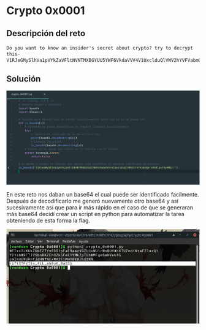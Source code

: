 # Crypto 0x0001

## Descripción del reto

```
Do you want to know an insider's secret about crypto? try to decrypt this-
V1RJeGMySlhVa1pVYkZaVFltNVNTMXBGYUU5YWF6VkdaVVV4V1UxclduQlVWV2hYVFVabmQxTnRhRlpsYXpRMQ==
```

## Solución

![Imagen](Images/01.png)

En este reto nos daban un base64 el cual puede ser identificado facilmente.
Después de decodificarlo me generó nuevamente otro base64 y así sucesivamente
así que para ir más rápido en el caso de que se generaran más base64 
decidí crear un script en python para automatizar la tarea obteniendo
de esta forma la flag.

![Imagen](Images/02.png)
